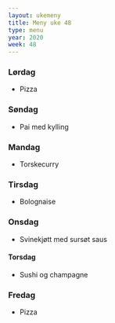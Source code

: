 ```yaml
---
layout: ukemeny
title: Meny uke 48
type: menu
year: 2020
week: 48
---
```


### Lørdag

- Pizza

### Søndag

- Pai med kylling

### Mandag

- Torskecurry

### Tirsdag

- Bolognaise

### Onsdag

- Svinekjøtt med sursøt saus

#### Torsdag

- Sushi og champagne

### Fredag

- Pizza
